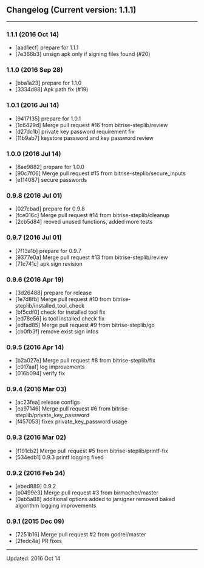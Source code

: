 ## Changelog (Current version: 1.1.1)

-----------------

### 1.1.1 (2016 Oct 14)

* [aad1ecf] prepare for 1.1.1
* [7e366b3] unsign apk only if signing files found (#20)

### 1.1.0 (2016 Sep 28)

* [bba1a23] prepare for 1.1.0
* [3334d88] Apk path fix (#19)

### 1.0.1 (2016 Jul 14)

* [9417135] prepare for 1.0.1
* [1c6429d] Merge pull request #16 from bitrise-steplib/review
* [d27dc1b] private key password requirement fix
* [11b9ab7] keystore password  and key password review

### 1.0.0 (2016 Jul 14)

* [8ae9882] prepare for 1.0.0
* [90c7f06] Merge pull request #15 from bitrise-steplib/secure_inputs
* [e114087] secure passwords

### 0.9.8 (2016 Jul 01)

* [027cbad] prepare for 0.9.8
* [fce016c] Merge pull request #14 from bitrise-steplib/cleanup
* [2cb5d84] reoved unused functions, added more tests

### 0.9.7 (2016 Jul 01)

* [7f13a1b] prepare for 0.9.7
* [9377e0a] Merge pull request #13 from bitrise-steplib/review
* [71c741c] apk sign revision

### 0.9.6 (2016 Apr 19)

* [3d26488] prepare for release
* [1e7d8fb] Merge pull request #10 from bitrise-steplib/installed_tool_check
* [bf5cdf0] check for installed tool fix
* [ed78e56] is tool installed check fix
* [edfad85] Merge pull request #9 from bitrise-steplib/go
* [cb0fb3f] remove exist sign infos

### 0.9.5 (2016 Apr 14)

* [b2a027e] Merge pull request #8 from bitrise-steplib/fix
* [c017aaf] log improvements
* [016b094] verify fix

### 0.9.4 (2016 Mar 03)

* [ac23fea] release configs
* [ea97146] Merge pull request #6 from bitrise-steplib/private_key_password
* [f457053] fixex private_key_password usage

### 0.9.3 (2016 Mar 02)

* [f191cb2] Merge pull request #5 from bitrise-steplib/printf-fix
* [534edb1] 0.9.3 printf logging fixed

### 0.9.2 (2016 Feb 24)

* [ebed889] 0.9.2
* [b0499e3] Merge pull request #3 from birmacher/master
* [0ab5a88] additional options added to jarsigner removed baked algorithm logging improvements

### 0.9.1 (2015 Dec 09)

* [7251b16] Merge pull request #2 from godrei/master
* [2fedc4a] PR fixes

-----------------

Updated: 2016 Oct 14